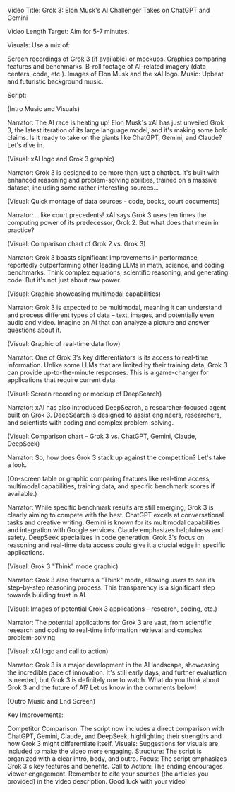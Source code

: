 Video Title: Grok 3: Elon Musk's AI Challenger Takes on ChatGPT and Gemini

Video Length Target: Aim for 5-7 minutes.

Visuals: Use a mix of:

Screen recordings of Grok 3 (if available) or mockups.
Graphics comparing features and benchmarks.
B-roll footage of AI-related imagery (data centers, code, etc.).
Images of Elon Musk and the xAI logo.
Music: Upbeat and futuristic background music.

Script:

(Intro Music and Visuals)

Narrator: The AI race is heating up!  Elon Musk's xAI has just unveiled Grok 3, the latest iteration of its large language model, and it's making some bold claims.  Is it ready to take on the giants like ChatGPT, Gemini, and Claude? Let's dive in.

(Visual: xAI logo and Grok 3 graphic)

Narrator: Grok 3 is designed to be more than just a chatbot. It's built with enhanced reasoning and problem-solving abilities, trained on a massive dataset, including some rather interesting sources...

(Visual: Quick montage of data sources - code, books, court documents)

Narrator: ...like court precedents!  xAI says Grok 3 uses ten times the computing power of its predecessor, Grok 2.  But what does that mean in practice?

(Visual: Comparison chart of Grok 2 vs. Grok 3)

Narrator:  Grok 3 boasts significant improvements in performance, reportedly outperforming other leading LLMs in math, science, and coding benchmarks.  Think complex equations, scientific reasoning, and generating code.  But it's not just about raw power.

(Visual: Graphic showcasing multimodal capabilities)

Narrator: Grok 3 is expected to be multimodal, meaning it can understand and process different types of data – text, images, and potentially even audio and video. Imagine an AI that can analyze a picture and answer questions about it.

(Visual: Graphic of real-time data flow)

Narrator:  One of Grok 3's key differentiators is its access to real-time information.  Unlike some LLMs that are limited by their training data, Grok 3 can provide up-to-the-minute responses.  This is a game-changer for applications that require current data.

(Visual: Screen recording or mockup of DeepSearch)

Narrator:  xAI has also introduced DeepSearch, a researcher-focused agent built on Grok 3.  DeepSearch is designed to assist engineers, researchers, and scientists with coding and complex problem-solving.

(Visual: Comparison chart – Grok 3 vs. ChatGPT, Gemini, Claude, DeepSeek)

Narrator:  So, how does Grok 3 stack up against the competition?  Let's take a look.

(On-screen table or graphic comparing features like real-time access, multimodal capabilities, training data, and specific benchmark scores if available.)

Narrator:  While specific benchmark results are still emerging, Grok 3 is clearly aiming to compete with the best.  ChatGPT excels at conversational tasks and creative writing. Gemini is known for its multimodal capabilities and integration with Google services. Claude emphasizes helpfulness and safety.  DeepSeek specializes in code generation.  Grok 3's focus on reasoning and real-time data access could give it a crucial edge in specific applications.

(Visual:  Grok 3 "Think" mode graphic)

Narrator:  Grok 3 also features a "Think" mode, allowing users to see its step-by-step reasoning process.  This transparency is a significant step towards building trust in AI.

(Visual: Images of potential Grok 3 applications – research, coding, etc.)

Narrator:  The potential applications for Grok 3 are vast, from scientific research and coding to real-time information retrieval and complex problem-solving.

(Visual: xAI logo and call to action)

Narrator:  Grok 3 is a major development in the AI landscape, showcasing the incredible pace of innovation.  It's still early days, and further evaluation is needed, but Grok 3 is definitely one to watch. What do you think about Grok 3 and the future of AI? Let us know in the comments below!

(Outro Music and End Screen)

Key Improvements:

Competitor Comparison: The script now includes a direct comparison with ChatGPT, Gemini, Claude, and DeepSeek, highlighting their strengths and how Grok 3 might differentiate itself.
Visuals: Suggestions for visuals are included to make the video more engaging.
Structure: The script is organized with a clear intro, body, and outro.
Focus: The script emphasizes Grok 3's key features and benefits.
Call to Action: The ending encourages viewer engagement.
Remember to cite your sources (the articles you provided) in the video description.  Good luck with your video!
